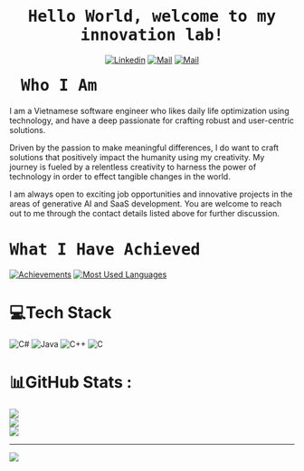        
<h1 align='center'><samp><strong>Hello World, welcome to my innovation lab!</strong></samp></h1>

<div align='center'>
  
  [![Linkedin](https://img.shields.io/badge/LinkedIn-Nguyen%20Tuan%20Vu-blue?logo=Linkedin&logoColor=blue&labelColor=black)](https://www.linkedin.com/in/devmrvu113/)
  [![Mail](https://img.shields.io/badge/Facebook-Phan%20Xu%C3%A2n%20Quang-blue?logo=Facebook&logoColor=blue&labelColor=black)](https://www.facebook.com/ntuanvu2002/)
  [![Mail](https://img.shields.io/badge/Gmail-phanxuanquang2@gmail.com-blue?logo=Gmail&logoColor=blue&labelColor=black)](mailto:ngtuanvu113@gmail.com)
  
</div>

<h1 align='left' style='margin: 20px;' ><samp><strong>Who I Am</strong></samp></h1>

<p align='left'>

I am a Vietnamese software engineer who likes daily life optimization using technology, and have a deep passionate for crafting robust and user-centric solutions. 
    
Driven by the passion to make meaningful differences, I do want to craft solutions that positively impact the humanity using my creativity. My journey is fueled by a relentless creativity to harness the power of technology in order to effect tangible changes in the world.

I am always open to exciting job opportunities and innovative projects in the areas of generative AI and SaaS development. You are welcome to reach out to me through the contact details listed above for further discussion.
</p>

<h1 align='left'><samp><strong>What I Have Achieved</strong></samp></h1>

<a href="#">![Achievements](https://github-readme-stats.vercel.app/api?username=phanxuanquang&theme=holi&count_private=true&hide_border=true&rank_icon=github&line_height=20)</a>
<a href="#">![Most Used Languages](https://github-readme-stats.vercel.app/api/top-langs/?username=phanxuanquang&layout=compact&theme=holi&count_private=true&hide_border=true)</a>

# 💻Tech Stack
![C#](https://img.shields.io/badge/C%23-8A2BE2) ![Java](https://img.shields.io/badge/Java-orange) ![C++](https://img.shields.io/badge/C%2B%2B-purple) ![C](https://img.shields.io/badge/C-blue)
# 📊GitHub Stats :
![](https://github-readme-stats.vercel.app/api?username=Vunt369&theme=radical&hide_border=false&include_all_commits=false&count_private=false)<br/>
![](https://github-readme-streak-stats.herokuapp.com/?user=Vunt369&theme=radical&hide_border=false)<br/>
![](https://github-readme-stats.vercel.app/api/top-langs/?username=Vunt369&theme=radical&hide_border=false&include_all_commits=false&count_private=false&layout=compact)

---
[![](https://visitcount.itsvg.in/api?id=Vunt369&icon=0&color=0)](https://visitcount.itsvg.in)
